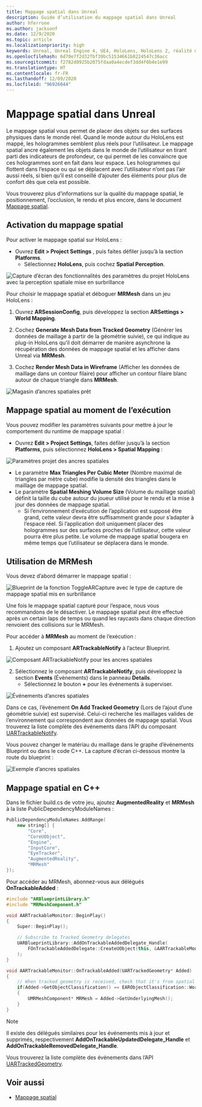 ```yaml
---
title: Mappage spatial dans Unreal
description: Guide d’utilisation du mappage spatial dans Unreal
author: hferrone
ms.author: jacksonf
ms.date: 12/9/2020
ms.topic: article
ms.localizationpriority: high
keywords: Unreal, Unreal Engine 4, UE4, HoloLens, HoloLens 2, réalité mixte, développement, fonctionnalités, documentation, guides, hologrammes, mappage spatial, casque de réalité mixte, casque windows mixed reality, casque de réalité virtuelle
ms.openlocfilehash: 6d70e7f2d32fbf39bc51534661b8224547c36acc
ms.sourcegitcommit: f2782d0925b2075fdaa0a4ecdef3dd4f0b4e1e99
ms.translationtype: HT
ms.contentlocale: fr-FR
ms.lasthandoff: 12/09/2020
ms.locfileid: "96926044"
---
```

# <a name="spatial-mapping-in-unreal"></a>Mappage spatial dans Unreal

Le mappage spatial vous permet de placer des objets sur des surfaces physiques dans le monde réel. Quand le monde autour du HoloLens est mappé, les hologrammes semblent plus réels pour l’utilisateur. Le mappage spatial ancre également les objets dans le monde de l’utilisateur en tirant parti des indicateurs de profondeur, ce qui permet de les convaincre que ces hologrammes sont en fait dans leur espace. Les hologrammes qui flottent dans l’espace ou qui se déplacent avec l’utilisateur n’ont pas l’air aussi réels, si bien qu’il est conseillé d’ajouter des éléments pour plus de confort dès que cela est possible.

Vous trouverez plus d’informations sur la qualité du mappage spatial, le positionnement, l’occlusion, le rendu et plus encore, dans le document [Mappage spatial](../../design/spatial-mapping.md).

## <a name="enabling-spatial-mapping"></a>Activation du mappage spatial

Pour activer le mappage spatial sur HoloLens :
- Ouvrez **Edit > Project Settings** , puis faites défiler jusqu’à la section **Platforms**.    
    + Sélectionnez **HoloLens**, puis cochez **Spatial Perception**.

![Capture d’écran des fonctionnalités des paramètres du projet HoloLens avec la perception spatiale mise en surbrillance](images/unreal-spatial-mapping-img-01.png)

Pour choisir le mappage spatial et déboguer **MRMesh** dans un jeu HoloLens :
1. Ouvrez **ARSessionConfig**, puis développez la section **ARSettings > World Mapping**. 

2. Cochez **Generate Mesh Data from Tracked Geometry** (Générer les données de maillage à partir de la géométrie suivie), ce qui indique au plug-in HoloLens qu’il doit démarrer de manière asynchrone la récupération des données de mappage spatial et les afficher dans Unreal via **MRMesh**. 
3. Cochez **Render Mesh Data in Wireframe** (Afficher les données de maillage dans un contour filaire) pour afficher un contour filaire blanc autour de chaque triangle dans **MRMesh**. 

![Magasin d’ancres spatiales prêt](images/unreal-spatialmapping-arsettings.PNG)


## <a name="spatial-mapping-at-runtime"></a>Mappage spatial au moment de l’exécution
Vous pouvez modifier les paramètres suivants pour mettre à jour le comportement du runtime de mappage spatial :

- Ouvrez **Edit > Project Settings**, faites défiler jusqu’à la section **Platforms**, puis sélectionnez **HoloLens > Spatial Mapping** : 

![Paramètres projet des ancres spatiales](images/unreal-spatialmapping-projectsettings.PNG)

- Le paramètre **Max Triangles Per Cubic Meter** (Nombre maximal de triangles par mètre cube) modifie la densité des triangles dans le maillage de mappage spatial.  
- Le paramètre **Spatial Meshing Volume Size** (Volume du maillage spatial) définit la taille du cube autour du joueur utilisé pour le rendu et la mise à jour des données de mappage spatial.  
    + Si l’environnement d’exécution de l’application est supposé être grand, cette valeur devra être suffisamment grande pour s’adapter à l’espace réel. Si l’application doit uniquement placer des hologrammes sur des surfaces proches de l’utilisateur, cette valeur pourra être plus petite. Le volume de mappage spatial bougera en même temps que l’utilisateur se déplacera dans le monde. 

## <a name="working-with-mrmesh"></a>Utilisation de MRMesh

Vous devez d’abord démarrer le mappage spatial :

![Blueprint de la fonction ToggleARCapture avec le type de capture de mappage spatial mis en surbrillance](images/unreal-spatial-mapping-img-02.png)

Une fois le mappage spatial capturé pour l’espace, nous vous recommandons de le désactiver.  Le mappage spatial peut être effectué après un certain laps de temps ou quand les raycasts dans chaque direction renvoient des collisions sur le MRMesh.

Pour accéder à **MRMesh** au moment de l’exécution :
1. Ajoutez un composant **ARTrackableNotify** à l’acteur Blueprint. 

![Composant ARTrackableNotify pour les ancres spatiales](images/unreal-spatialmapping-artrackablenotify.PNG)

2. Sélectionnez le composant **ARTrackableNotify**, puis développez la section **Events** (Événements) dans le panneau **Details**. 
    - Sélectionnez le bouton **+** pour les événements à superviser. 

![Événements d’ancres spatiales](images/unreal-spatialmapping-events.PNG)

Dans ce cas, l’événement **On Add Tracked Geometry** (Lors de l’ajout d’une géométrie suivie) est supervisé. Celui-ci recherche les maillages valides de l’environnement qui correspondent aux données de mappage spatial. Vous trouverez la liste complète des événements dans l’API du composant [UARTrackableNotify](https://docs.unrealengine.com/API/Runtime/AugmentedReality/UARTrackableNotifyComponent/index.html). 

Vous pouvez changer le matériau du maillage dans le graphe d’événements Blueprint ou dans le code C++. La capture d’écran ci-dessous montre la route du blueprint : 

![Exemple d’ancres spatiales](images/unreal-spatialmapping-example.PNG)

## <a name="spatial-mapping-in-c"></a>Mappage spatial en C++

Dans le fichier build.cs de votre jeu, ajoutez **AugmentedReality** et **MRMesh** à la liste PublicDependencyModuleNames :

```cpp
PublicDependencyModuleNames.AddRange(
    new string[] {
        "Core",
        "CoreUObject",
        "Engine",
        "InputCore",    
        "EyeTracker",
        "AugmentedReality",
        "MRMesh"
});
```

Pour accéder au MRMesh, abonnez-vous aux délégués **OnTrackableAdded** :

```cpp
#include "ARBlueprintLibrary.h"
#include "MRMeshComponent.h"

void AARTrackableMonitor::BeginPlay()
{
    Super::BeginPlay();

    // Subscribe to Tracked Geometry delegates
    UARBlueprintLibrary::AddOnTrackableAddedDelegate_Handle(
        FOnTrackableAddedDelegate::CreateUObject(this, &AARTrackableMonitor::OnTrackableAdded)
    );
}

void AARTrackableMonitor::OnTrackableAdded(UARTrackedGeometry* Added)
{
    // When tracked geometry is received, check that it's from spatial mapping
    if(Added->GetObjectClassification() == EARObjectClassification::World)
    {
        UMRMeshComponent* MRMesh = Added->GetUnderlyingMesh();
    }
}
```

> [!NOTE]
> Il existe des délégués similaires pour les événements mis à jour et supprimés, respectivement **AddOnTrackableUpdatedDelegate_Handle** et **AddOnTrackableRemovedDelegate_Handle**.
>
> Vous trouverez la liste complète des événements dans l’API [UARTrackedGeometry](https://docs.unrealengine.com/API/Runtime/AugmentedReality/UARTrackedGeometry/index.html).

## <a name="see-also"></a>Voir aussi
* [Mappage spatial](../../design/spatial-mapping.md)
